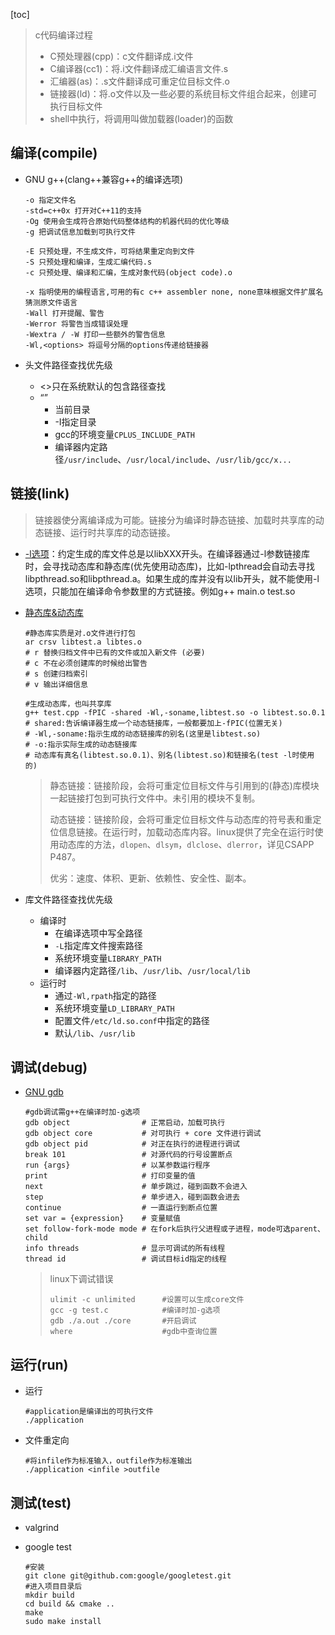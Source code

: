 

[toc]

> c代码编译过程
>
> * C预处理器(cpp)：c文件翻译成.i文件
> * C编译器(cc1)：将.i文件翻译成汇编语言文件.s
> * 汇编器(as)：.s文件翻译成可重定位目标文件.o
> * 链接器(ld)：将.o文件以及一些必要的系统目标文件组合起来，创建可执行目标文件
> * shell中执行，将调用叫做加载器(loader)的函数

## 编译(compile)

* GNU g++(clang++兼容g++的编译选项)

  ```shell
  -o 指定文件名
  -std=c++0x 打开对C++11的支持
  -Og 使用会生成符合原始代码整体结构的机器代码的优化等级
  -g 把调试信息加载到可执行文件
  
  -E 只预处理，不生成文件，可将结果重定向到文件
  -S 只预处理和编译，生成汇编代码.s
  -c 只预处理、编译和汇编，生成对象代码(object code).o
  
  -x 指明使用的编程语言,可用的有c c++ assembler none, none意味根据文件扩展名猜测原文件语言
  -Wall 打开提醒、警告
  -Werror 将警告当成错误处理
  -Wextra / -W 打印一些额外的警告信息
  -Wl,<options> 将逗号分隔的options传递给链接器
  ```
  
* 头文件路径查找优先级

  * <>只在系统默认的包含路径查找
  * “”
    * 当前目录
    * -I指定目录
    * gcc的环境变量`CPLUS_INCLUDE_PATH`
    * 编译器内定路径`/usr/include`、`/usr/local/include`、`/usr/lib/gcc/x...`

## 链接(link)

> 链接器使分离编译成为可能。链接分为编译时静态链接、加载时共享库的动态链接、运行时共享库的动态链接。

* [-l选项](https://www.zhihu.com/collection/434139378)：约定生成的库文件总是以libXXX开头。在编译器通过-l参数链接库时，会寻找动态库和静态库(优先使用动态库)，比如-lpthread会自动去寻找libpthread.so和libpthread.a。如果生成的库并没有以lib开头，就不能使用-l选项，只能加在编译命令参数里的方式链接。例如g++ main.o test.so 

* [静态库&动态库](https://www.zhihu.com/collection/434139378)

  ```shell
  #静态库实质是对.o文件进行打包
  ar crsv libtest.a libtes.o
  # r 替换归档文件中已有的文件或加入新文件 (必要)
  # c 不在必须创建库的时候给出警告
  # s 创建归档索引
  # v 输出详细信息
  
  #生成动态库，也叫共享库
  g++ test.cpp -fPIC -shared -Wl,-soname,libtest.so -o libtest.so.0.1
  # shared:告诉编译器生成一个动态链接库，一般都要加上-fPIC(位置无关)
  # -Wl,-soname:指示生成的动态链接库的别名(这里是libtest.so)
  # -o:指示实际生成的动态链接库
  # 动态库有真名(libtest.so.0.1)、别名(libtest.so)和链接名(test -l时使用的)
  ```

  > 静态链接：链接阶段，会将可重定位目标文件与引用到的(静态)库模块一起链接打包到可执行文件中。未引用的模块不复制。
  >
  > 动态链接：链接阶段，会将可重定位目标文件与动态库的符号表和重定位信息链接。在运行时，加载动态库内容。linux提供了完全在运行时使用动态库的方法，`dlopen`、`dlsym`，`dlclose`、`dlerror`，详见CSAPP P487。
  >
  > 优劣：速度、体积、更新、依赖性、安全性、副本。

* 库文件路径查找优先级
  * 编译时
    * 在编译选项中写全路径
    * `-L`指定库文件搜索路径
    * 系统环境变量`LIBRARY_PATH`
    * 编译器内定路径`/lib`、`/usr/lib`、`/usr/local/lib`
  * 运行时
    * 通过`-Wl,rpath`指定的路径
    * 系统环境变量`LD_LIBRARY_PATH`
    * 配置文件`/etc/ld.so.conf`中指定的路径
    * 默认`/lib`、`/usr/lib`

## 调试(debug)

* [GNU gdb](https://github.com/skywind3000/awesome-cheatsheets/blob/master/tools/gdb.txt)

  ```shell
  #gdb调试需g++在编译时加-g选项
  gdb object                # 正常启动，加载可执行
  gdb object core           # 对可执行 + core 文件进行调试
  gdb object pid            # 对正在执行的进程进行调试
  break 101                 # 对源代码的行号设置断点
  run {args}                # 以某参数运行程序
  print                     # 打印变量的值
  next                      # 单步跳过，碰到函数不会进入
  step                      # 单步进入，碰到函数会进去
  continue                  # 一直运行到断点位置
  set var = {expression}    # 变量赋值
  set follow-fork-mode mode # 在fork后执行父进程或子进程，mode可选parent、child
  info threads              # 显示可调试的所有线程
  thread id                 # 调试目标id指定的线程
  ```
  
  >linux下调试错误
  >
  >```shell
  >ulimit -c unlimited		#设置可以生成core文件
  >gcc -g test.c			#编译时加-g选项
  >gdb ./a.out ./core		#开启调试
  >where					#gdb中查询位置
  >```

## 运行(run)

* 运行

  ```shell
  #application是编译出的可执行文件
  ./application
  ```

* 文件重定向

  ```shell
  #将infile作为标准输入，outfile作为标准输出
  ./application <infile >outfile
  ```


## 测试(test)

* valgrind

* google test

  ```shell
  #安装
  git clone git@github.com:google/googletest.git
  #进入项目目录后
  mkdir build 
  cd build && cmake ..
  make
  sudo make install
  ```

  